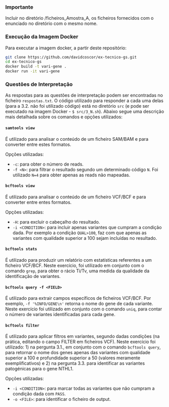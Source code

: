 ### Importante
Incluir no diretório /ficheiros_Amostra_A, os ficheiros fornecidos com o enunciado no diretório com o mesmo nome.

### Execução da Imagem Docker
Para executar a imagem docker, a partir deste repositório:
```bash
git clone https://github.com/davidcoscor/ex-tecnico-gs.git
cd ex-tecnico-gs
docker build -t vari-gene .
docker run -it vari-gene
```

### Questões de Interpretação
As respostas para as questões de interpretação podem ser encontradas no ficheiro `respostas.txt`. O código utilizado para responder a cada uma delas (para a 3.2. não foi utilizado código) está no diretório `src` (e pode ser executado na imagem Docker - `$ src/3_N.sh`). Abaixo segue uma descrição mais detalhada sobre os comandos e opções utilizados:

#### `samtools view`
É utilizado para analisar o conteúdo de um ficheiro SAM/BAM e para converter entre estes formatos.

Opções utilizadas:
- `-c`: para obter o número de reads.
- `-f <N>`: para filtrar o resultado segundo um determinado código `N`. Foi utilizado `N=4` para obter apenas as reads não mapeadas.

#### `bcftools view`
É utilizado para analisar o conteúdo de um ficheiro VCF/BCF e para converter entre entes formatos.

Opções utilizadas:
- `-H`: para excluir o cabeçalho do resultado.
- `-i <CONDITION>`: para incluir apenas variantes que cumpram a condição dada. Por exemplo a condição `QUAL>100`, faz com que apenas as variantes com qualidade superior a 100 sejam incluídas no resultado. 

#### `bcftools stats`
É utilizado para produzir um relatório com estatísticas referentes a um ficheiro VCF/BCF.
Neste exercício, foi utilizado em conjunto com o comando `grep`, para obter o rácio Ti/Tv, uma medida da qualidade da identificação de variantes.

#### `bcftools query -f <FIELD>`
É utilizado para extrair campos específicos de ficheiros VCF/BCF. Por exemplo, `-f '%INFO/GENE\n'` retorna o nome do gene de cada variante. Neste exercício foi utilizado em conjunto com o comando `uniq`, para contar o número de variantes identificadas para cada gene.

#### `bcftools filter`
É utilizado para aplicar filtros em variantes, segundo dadas condições (na prática, editando o campo FILTER em ficheiros VCF).
Neste exercício foi utilizado: 1) na pergunta 3.1., em conjunto com o comando `bcftools query`, para retornar o nome dos genes apenas das variantes com qualidade superior a 100 e profundidade superior a 50 (valores meramente exemplificativos) e 2) na pergunta 3.3. para identificar as variantes patogénicas para o gene NTHL1.

Opções utilizadas:
- `-i <CONDITION>`: para marcar todas as variantes que não cumpram a condição dada com `PASS`.
- `-o <FILE>`: para identificar o ficheiro de output.
